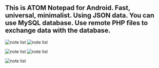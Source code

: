 ## This is ATOM Notepad for Android. Fast, universal, minimalist. Using JSON data. You can use MySQL database. Use remote PHP files to exchange data with the database.

![note list](images/note_list.jpg) ![note list](images/note_view.jpg)

![note list](images/note_adding.jpg) ![note list](images/note_edit.jpg)

![note list](images/note_del.jpg)

